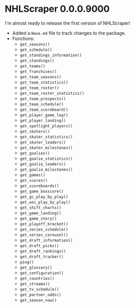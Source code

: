 # NHLScraper 0.0.0.9000

I'm almost ready to release the first version of NHLScraper!

- Added a `News.md` file to track changes to the package.
- Functions:
    - `get_seasons()`
    - `get_schedule()`
    - `get_standings_information()`
    - `get_standings()`
    - `get_teams()`
    - `get_franchises()`
    - `get_team_seasons()`
    - `get_team_statistics()`
    - `get_team_roster()`
    - `get_team_roster_statistics()`
    - `get_team_prospects()`
    - `get_team_schedule()`
    - `get_team_scoreboard()`
    - `get_player_game_log()`
    - `get_player_landing()`
    - `get_spotlight_players()`
    - `get_skaters()`
    - `get_skater_statistics()`
    - `get_skater_leaders()`
    - `get_skater_milestones()`
    - `get_goalies()`
    - `get_goalie_statistics()`
    - `get_goalie_leaders()`
    - `get_goalie_milestones()`
    - `get_games()`
    - `get_scores()`
    - `get_scoreboards()`
    - `get_game_boxscore()`
    - `get_gc_play_by_play()`
    - `get_wsc_play_by_play()`
    - `get_shift_charts()`
    - `get_game_landing()`
    - `get_game_story()`
    - `get_playoff_bracket()`
    - `get_series_schedule()`
    - `get_series_carousel()`
    - `get_draft_information()`
    - `get_draft_picks()`
    - `get_draft_rankings()`
    - `get_draft_tracker()`
    - `ping()`
    - `get_glossary()`
    - `get_configuration()`
    - `get_countries()`
    - `get_streams()`
    - `get_tv_schedule()`
    - `get_partner_odds()`
    - `get_season_now()`
    